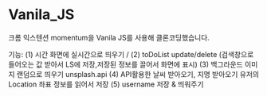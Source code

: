 # Vanila_JS

크롬 익스텐션 momentum을 Vanila JS를 사용해 클론코딩했습니다.

기능:
(1) 시간 화면에 실시간으로 띄우기 /
(2) toDoList update/delete
(검색창으로 들어오는 값 받아서 LS에 저장,저장된 정보를 끌어서 화면에 표시)
(3) 백그라운드 이미지 랜덤으로 띄우기
unsplash.api
(4) API활용한 날씨 받아오기, 지명 받아오기
유저의 Location 좌표 정보를 읽어서 저장
(5) username 저장 & 띄워주기
